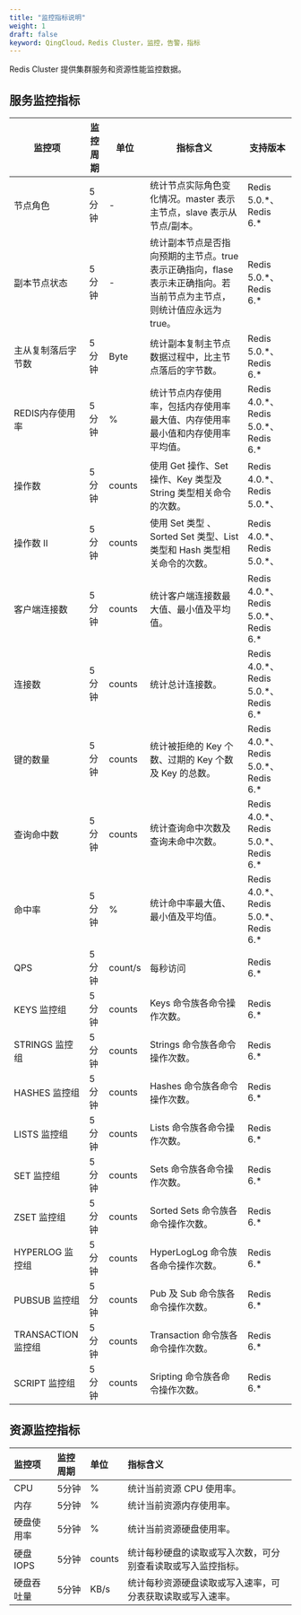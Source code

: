 ```yaml
---
title: "监控指标说明"
weight: 1
draft: false
keyword: QingCloud，Redis Cluster，监控，告警，指标
---
```


Redis Cluster 提供集群服务和资源性能监控数据。

## 服务监控指标

| 监控项             | 监控周期 | 单位    | 指标含义                                                     | 支持版本                              |
| ------------------ | -------- | ------- | ------------------------------------------------------------ | ------------------------------------- |
| 节点角色           | 5分钟    | -       | 统计节点实际角色变化情况。master 表示主节点，slave 表示从节点/副本。 | Redis 5.0.\*、Redis 6.*               |
| 副本节点状态       | 5分钟    | -       | 统计副本节点是否指向预期的主节点。true 表示正确指向，flase 表示未正确指向。若当前节点为主节点，则统计值应永远为 true。 | Redis 5.0.\*、Redis 6.*               |
| 主从复制落后字节数 | 5分钟    | Byte    | 统计副本复制主节点数据过程中，比主节点落后的字节数。         | Redis 5.0.\*、Redis 6.*               |
| REDIS内存使用率    | 5分钟    | %       | 统计节点内存使用率，包括内存使用率最大值、内存使用率最小值和内存使用率平均值。 | Redis 4.0.\*、Redis 5.0.\*、Redis 6.* |
| 操作数             | 5分钟    | counts  | 使用 Get 操作、Set 操作、Key 类型及 String 类型相关命令的次数。 | Redis 4.0.\*、Redis 5.0.\*、          |
| 操作数 II          | 5分钟    | counts  | 使用 Set 类型 、Sorted Set 类型、List 类型和 Hash 类型相关命令的次数。 | Redis 4.0.\*、Redis 5.0.\*、          |
| 客户端连接数       | 5分钟    | counts  | 统计客户端连接数最大值、最小值及平均值。                     | Redis 4.0.\*、Redis 5.0.\*、Redis 6.* |
| 连接数             | 5分钟    | counts  | 统计总计连接数。                                             | Redis 4.0.\*、Redis 5.0.\*、Redis 6.* |
| 键的数量           | 5分钟    | counts  | 统计被拒绝的 Key 个数、过期的 Key 个数及 Key 的总数。        | Redis 4.0.\*、Redis 5.0.\*、Redis 6.* |
| 查询命中数         | 5分钟    | counts  | 统计查询命中次数及查询未命中次数。                           | Redis 4.0.\*、Redis 5.0.\*、Redis 6.* |
| 命中率             | 5分钟    | %       | 统计命中率最大值、最小值及平均值。                           | Redis 4.0.\*、Redis 5.0.\*、Redis 6.* |
| QPS                | 5分钟    | count/s | 每秒访问                                                     | Redis 6.*                             |
| KEYS 监控组        | 5分钟    | counts  | Keys 命令族各命令操作次数。                                  | Redis 6.*                             |
| STRINGS 监控组     | 5分钟    | counts  | Strings 命令族各命令操作次数。                               | Redis 6.*                             |
| HASHES 监控组      | 5分钟    | counts  | Hashes 命令族各命令操作次数。                                | Redis 6.*                             |
| LISTS 监控组       | 5分钟    | counts  | Lists 命令族各命令操作次数。                                 | Redis 6.*                             |
| SET 监控组         | 5分钟    | counts  | Sets 命令族各命令操作次数。                                  | Redis 6.*                             |
| ZSET 监控组        | 5分钟    | counts  | Sorted Sets 命令族各命令操作次数。                           | Redis 6.*                             |
| HYPERLOG 监控组    | 5分钟    | counts  | HyperLogLog 命令族各命令操作次数。                           | Redis 6.*                             |
| PUBSUB 监控组      | 5分钟    | counts  | Pub 及 Sub 命令族各命令操作次数。                            | Redis 6.*                             |
| TRANSACTION 监控组 | 5分钟    | counts  | Transaction 命令族各命令操作次数。                           | Redis 6.*                             |
| SCRIPT 监控组      | 5分钟    | counts  | Sripting 命令族各命令操作次数。                              | Redis 6.*                             |



## 资源监控指标

| 监控项     | 监控周期 | 单位   | 指标含义                                                     |
| :--------- | :------- | :----- | :----------------------------------------------------------- |
| CPU        | 5分钟    | %      | 统计当前资源 CPU 使用率。                                    |
| 内存       | 5分钟    | %      | 统计当前资源内存使用率。                                     |
| 硬盘使用率 | 5分钟    | %      | 统计当前资源硬盘使用率。                                     |
| 硬盘 IOPS  | 5分钟    | counts | 统计每秒硬盘的读取或写入次数，可分别查看读取或写入监控指标。 |
| 硬盘吞吐量 | 5分钟    | KB/s   | 统计每秒资源硬盘读取或写入速率，可分表获取读取或写入速率。   |
